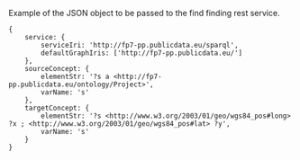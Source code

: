 Example of the JSON object to be passed to the find finding rest service.

    {
        service: { 
            serviceIri: 'http://fp7-pp.publicdata.eu/sparql',
            defaultGraphIris: ['http://fp7-pp.publicdata.eu/']
        },
        sourceConcept: {
            elementStr: '?s a <http://fp7-pp.publicdata.eu/ontology/Project>',
            varName: 's'
        },
        targetConcept: {
            elementStr: '?s <http://www.w3.org/2003/01/geo/wgs84_pos#long> ?x ; <http://www.w3.org/2003/01/geo/wgs84_pos#lat> ?y',
            varName: 's'
        }
    }
